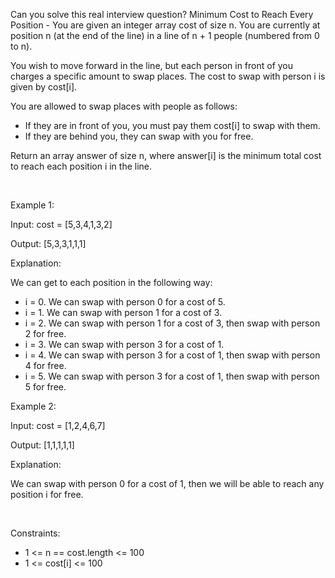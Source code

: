Can you solve this real interview question? Minimum Cost to Reach Every Position - You are given an integer array cost of size n. You are currently at position n (at the end of the line) in a line of n + 1 people (numbered from 0 to n).

You wish to move forward in the line, but each person in front of you charges a specific amount to swap places. The cost to swap with person i is given by cost[i].

You are allowed to swap places with people as follows:

 * If they are in front of you, you must pay them cost[i] to swap with them.
 * If they are behind you, they can swap with you for free.

Return an array answer of size n, where answer[i] is the minimum total cost to reach each position i in the line.

 

Example 1:

Input: cost = [5,3,4,1,3,2]

Output: [5,3,3,1,1,1]

Explanation:

We can get to each position in the following way:

 * i = 0. We can swap with person 0 for a cost of 5.
 * i = 1. We can swap with person 1 for a cost of 3.
 * i = 2. We can swap with person 1 for a cost of 3, then swap with person 2 for free.
 * i = 3. We can swap with person 3 for a cost of 1.
 * i = 4. We can swap with person 3 for a cost of 1, then swap with person 4 for free.
 * i = 5. We can swap with person 3 for a cost of 1, then swap with person 5 for free.

Example 2:

Input: cost = [1,2,4,6,7]

Output: [1,1,1,1,1]

Explanation:

We can swap with person 0 for a cost of 1, then we will be able to reach any position i for free.

 

Constraints:

 * 1 <= n == cost.length <= 100
 * 1 <= cost[i] <= 100